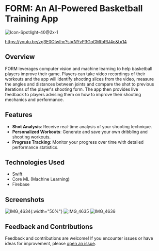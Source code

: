 # FORM: An AI-Powered Basketball Training App

![Icon-Spotlight-40@2x-1](https://github.com/SohamGupta21/FormShootingApp/assets/62520353/28d00563-d90d-4f30-8420-a7da7f6d9f76)

https://youtu.be/zg3E0OIwIhc?si=NYvP3GoGMtbRlJ4c&t=14

## Overview

FORM leverages computer vision and machine learning to help basketball players improve their game. Players can take video recordings of their workouts and the app will identify shooting slices from the video, measure the angles and distances between joints and compare the shot to previous iterations of the player's shooting form. The app then provides live feedback to players advising them on how to improve their shooting mechanics and performance.

## Features

- **Shot Analysis**: Receive real-time analysis of your shooting technique.
- **Personalized Workouts**: Generate and save your own dribbling and shooting workouts.
- **Progress Tracking**: Monitor your progress over time with detailed performance statistics.

## Technologies Used

- Swift
- Core ML (Machine Learning)
- Firebase

## Screenshots

![IMG_4634](https://github.com/SohamGupta21/FormShootingApp/assets/62520353/69d4a9c2-81c6-4a1e-83a7-ab4970441b89){:width="50%"}
![IMG_4635](https://github.com/SohamGupta21/FormShootingApp/assets/62520353/ef0e58f3-d13a-4a63-bacf-ebe3acc8eeb1)
![IMG_4636](https://github.com/SohamGupta21/FormShootingApp/assets/62520353/f163e837-4b72-4143-9f35-81ca0ee7c3a2)


## Feedback and Contributions

Feedback and contributions are welcome! If you encounter issues or have ideas for improvement, please [open an issue](https://github.com/yourusername/basketball-training-app/issues).
